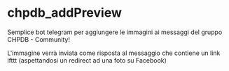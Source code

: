 # chpdb_addPreview

Semplice bot telegram per aggiungere le immagini ai messaggi del gruppo CHPDB - Community!

L'immagine verrà inviata come risposta al messaggio che contiene un link ifttt (aspettandosi un redirect ad una foto su Facebook)
